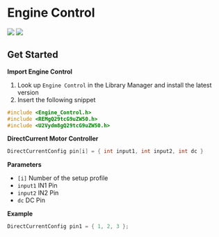 # Engine Control

[![](https://img.shields.io/badge/Available_in_the_Arduino_Library_Manager-2ea44f)](https://www.arduino.cc/reference/en/libraries/engine-control/)
[![](https://img.shields.io/badge/Visit_the-Wiki-2ea44f?logo=github)](https://github.com/Arduino-Library-Collection/Engine-Control/wiki)

## Get Started

**Import Engine Control**

1. Look up `Engine Control` in the Library Manager and install the latest version
2. Insert the following snippet
 
```ino
#include <Engine_Control.h>
#include <REMgQ29tcG9uZW50.h>
#include <U2Vydm8gQ29tcG9uZW50.h>
```

**DirectCurrent Motor Controller**

```ino
DirectCurrentConfig pin[i] = { int input1, int input2, int dc }
```
**Parameters**

* `[i]` Number of the setup profile
* `input1` IN1 Pin
* `input2` IN2 Pin
* `dc` DC Pin

**Example**

```ino
DirectCurrentConfig pin1 = { 1, 2, 3 };
```
